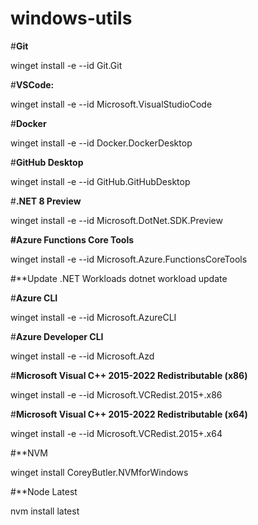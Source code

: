 # windows-utils

#**Git**

winget install -e --id Git.Git

#**VSCode:**

winget install -e --id Microsoft.VisualStudioCode

#**Docker**

winget install -e --id Docker.DockerDesktop

#**GitHub Desktop**

winget install -e --id GitHub.GitHubDesktop

#**.NET 8 Preview**

winget install -e --id Microsoft.DotNet.SDK.Preview

**#Azure Functions Core Tools**

winget install -e --id Microsoft.Azure.FunctionsCoreTools

#**Update .NET Workloads
dotnet workload update

#**Azure CLI**

winget install -e --id Microsoft.AzureCLI

#**Azure Developer CLI**

winget install -e --id Microsoft.Azd

#**Microsoft Visual C++ 2015-2022 Redistributable (x86)**

winget install -e --id Microsoft.VCRedist.2015+.x86

#**Microsoft Visual C++ 2015-2022 Redistributable (x64)**

winget install -e --id Microsoft.VCRedist.2015+.x64

#**NVM

winget install CoreyButler.NVMforWindows

#**Node Latest

nvm install latest
